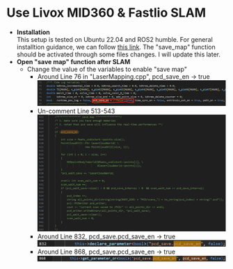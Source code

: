 # Use Livox MID360 & Fastlio SLAM
- **Installation**  
This setup is tested on Ubuntu 22.04 and ROS2 humble. For general installtion guidance, we can follow [this link](https://www.cnblogs.com/oliudaneng/p/18964156). The "save_map" function should be activated through some files changes. I will update this later.
- **Open "save map" function after SLAM**
  * Change the value of the variables to enable "save map"
    * Around Line 76 in "LaserMapping.cpp", pcd_save_en -> true
    ![pcd_save_en1.png](imgs/pcd_save_en1.png)
    * Un-comment Line 513-543
    ![pcd_save_en2.png](imgs/pcd_save_en2.png)
    * Around Line 832, pcd_save.pcd_save_en -> true
    ![pcd_save_en3.png](imgs/pcd_save_en3.png)
    * Around Line 868, pcd_save.pcd_save_en -> true
    ![pcd_save_en4.png](imgs/pcd_save_en4.png)
